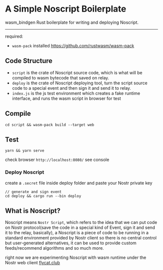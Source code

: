 A Simple Noscript Boilerplate
====

wasm_bindgen Rust boilerplate for writing and deploying Noscript.

---
required:

- `wasm-pack` installed https://github.com/rustwasm/wasm-pack 
  
## Code Structure

- `script` is the crate of Noscript source code, which is what will be compiled to wasm bytecode that saved on relay.
- `deploy` is the crate of Noscript deploying tool, turn the script source code to a special event and then sign it and send it to relay.
- `index.js` is the js test environment which creates a fake runtime interface, and runs the wasm script in browser for test

## Compile

```
cd script && wasm-pack build --target web
```

## Test

```
yarn && yarn serve
```

check browser `http://localhost:8080/` see console

### Deploy Noscript

create a `.secret` file inside deploy folder and paste your Nostr private key

```
// generate and sign event
cd deploy && cargo run --bin deploy
```

## What is Noscript?

Noscript means `Nostr Script`, which refers to the idea that we can put code on Nostr protocol(save the code in a special kind of Event, sign it and send it to the relay, basically), a Noscript is a piece of code to be running in a standard environment provided by Nostr client so there is no central control but user-generated alternatives, it can be used to provide custom feeds/recommend algorithms and so much more.

right now we are experimenting Noscript with wasm runtime under the Nostr web client [flycat.club](https://github.com/digi-monkey/flycat-web)
